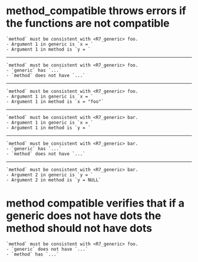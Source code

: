 # method_compatible throws errors if the functions are not compatible

    `method` must be consistent with <R7_generic> foo.
    - Argument 1 in generic is `x = `
    - Argument 1 in method is `y = `

---

    `method` must be consistent with <R7_generic> foo.
    - `generic` has `...`
    - `method` does not have `...`

---

    `method` must be consistent with <R7_generic> foo.
    - Argument 1 in generic is `x = `
    - Argument 1 in method is `x = "foo"`

---

    `method` must be consistent with <R7_generic> bar.
    - Argument 1 in generic is `x = `
    - Argument 1 in method is `y = `

---

    `method` must be consistent with <R7_generic> bar.
    - `generic` has `...`
    - `method` does not have `...`

---

    `method` must be consistent with <R7_generic> bar.
    - Argument 2 in generic is `y = `
    - Argument 2 in method is `y = NULL`

# method compatible verifies that if a generic does not have dots the method should not have dots

    `method` must be consistent with <R7_generic> foo.
    - `generic` does not have `...`
    - `method` has `...`


